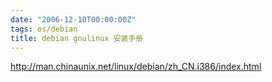 ```yaml
---
date: "2006-12-10T00:00:00Z"
tags: os/debian
title: debian gnulinux 安装手册
---
```


http://man.chinaunix.net/linux/debian/zh_CN.i386/index.html
